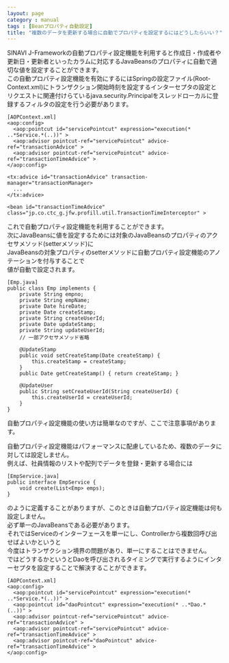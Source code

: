 ```yaml
---
layout: page
category : manual
tags : [Beanプロパティ自動設定]
title: "複数のデータを更新する場合に自動でプロパティを設定するにはどうしたらいい？"
---
```


SINAVI J-Frameworkの自動プロパティ設定機能を利用すると作成日・作成者や更新日・更新者といったカラムに対応するJavaBeansのプロパティに自動で適切な値を設定することができます。  
この自動プロパティ設定機能を有効にするにはSpringの設定ファイル(Root-Context.xml)にトランザクション開始時刻を設定するインターセプタの設定と  
リクエストに関連付けらているjava.security.Principalをスレッドローカルに登録するフィルタの設定を行う必要があります。  

```
[AOPContext.xml]
<aop:config>
  <aop:pointcut id="servicePointcut" expression="execution(* ..*Service.*(..))" >
  <aop:advisor pointcut-ref="servicePointcut" advice-ref="transactionAdvice" >
  <aop:advisor pointcut-ref="servicePointcut" advice-ref="transactionTimeAdvice" >
</aop:config>

<tx:advice id="transactionAdvice" transaction-manager="transactionManager>
  ...
</tx:advice>

<bean id="transactionTimeAdvice" class="jp.co.ctc_g.jfw.profill.util.TransactionTimeInterceptor" >
```

これで自動プロパティ設定機能を利用することができます。  
次にJavaBeansに値を設定するためには対象のJavaBeansのプロパティのアクセサメソッド(setterメソッド)に  
JavaBeansの対象プロパティのsetterメソッドに自動プロパティ設定機能のアノテーションを付与することで  
値が自動で設定されます。

```
[Emp.java]
public class Emp implements {
    private String empno;
    private String empName;
    private Date hireDate;
    private Date createStamp;
    private String createUserId;
    private Date updateStamp;
    private String updateUserId;
    // 一部アクセサメソッド省略

    @UpdateStamp
    public void setCreateStamp(Date createStamp) {
        this.createStamp = createStamp;
    }
    public Date getCreateStamp() { return createStamp; }

    @UpdateUser
    public String setCreateUserId(String createUserId) {
        this.createUserId = createUserId;
    }
}
```

自動プロパティ設定機能の使い方は簡単なのですが、ここで注意事項があります。  

自動プロパティ設定機能はパフォーマンスに配慮しているため、複数のデータに対しては設定しません。  
例えば、社員情報のリストや配列でデータを登録・更新する場合には  


```
[EmpService.java]
public interface EmpService {
    void create(List<Emp> emps);
}
```

のように定義することがありますが、このときは自動プロパティ設定機能は何も設定しません。  
必ず単一のJavaBeansである必要があります。  
それではServiceのインターフェースを単一にし、Controllerから複数回呼び出せばよいかというと  
今度はトランザクション境界の問題があり、単一にすることはできません。  
ではどうするかというとDaoを呼び出されるタイミングで実行するようにインターセプタを設定することで解決することができます。  

```
[AOPContext.xml]
<aop:config>
  <aop:pointcut id="servicePointcut" expression="execution(* ..*Service.*(..))" >
  <aop:pointcut id="daoPointcut" expression="execution(* ..*Dao.*(..))" >
  <aop:advisor pointcut-ref="servicePointcut" advice-ref="transactionAdvice" >
  <aop:advisor pointcut-ref="servicePointcut" advice-ref="transactionTimeAdvice" >
  <aop:advisor pointcut-ref="daoPointcut" advice-ref="transactionTimeAdvice" >
</aop:config>
```

